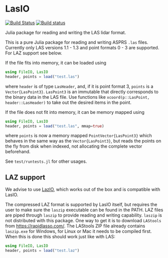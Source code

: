 # LasIO

[![Build Status](https://travis-ci.com/visr/LasIO.jl.svg?branch=master)](https://travis-ci.com/github/visr/LasIO.jl)
[![Build status](https://ci.appveyor.com/api/projects/status/github/visr/LasIO.jl?svg=true&branch=master)](https://ci.appveyor.com/project/visr/lasio-jl/branch/master)

Julia package for reading and writing the LAS lidar format.

This is a pure Julia package for reading and writing ASPRS `.las` files. Currently only LAS versions 1.1 - 1.3 and point formats 0 - 3 are supported. For LAZ support see below.

If the file fits into memory, it can be loaded using

```julia
using FileIO, LasIO
header, points = load("test.las")
```

where `header` is of type `LasHeader`, and, if it is point format 3, `points` is a `Vector{LasPoint3}`. `LasPoint3` is an immutable that directly corresponds to the binary data in the LAS file. Use functions like `xcoord(p::LasPoint, header::LasHeader)` to take out the desired items in the point.

If the file does not fit into memory, it can be memory mapped using

```julia
using FileIO, LasIO
header, points = load("test.las", mmap=true)
```

where `points` is now a memory mapped `PointVector{LasPoint3}` which behaves in the same way as the `Vector{LasPoint3}`, but reads the points on the fly from disk when indexed, not allocating the complete vector beforehand.

See `test/runtests.jl` for other usages.

## LAZ support
We advise to use [LazIO](https://github.com/evetion/LazIO.jl), which works out of the box and is compatible with LasIO.

The compressed LAZ format is supported by LasIO itself, but requires the user to make sure the `laszip` executable can be found in the PATH. LAZ files are piped through `laszip` to provide reading and writing capability. `laszip` is not distributed with this package. One way to get it is to download `LAStools` from https://rapidlasso.com/. The LAStools ZIP file already contains `laszip.exe` for Windows, for Linux or Mac it needs to be compiled first. When this is done this should work just like with LAS:

```julia
using FileIO, LasIO
header, points = load("test.laz")
```
